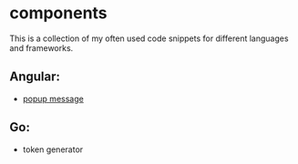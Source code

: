 # components
This is a collection of my often used code snippets for different languages and frameworks.

## Angular:
- <a href="https://github.com/MathisBurger/components/tree/main/angular/popup-window">popup message</a>

## Go:
- <a herf="https://github.com/MathisBurger/components/blob/main/go/TokenGenerator.go">token generator</a>
